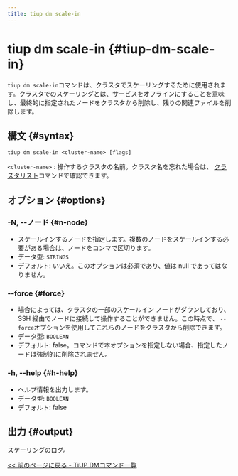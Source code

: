 ```yaml
---
title: tiup dm scale-in
---
```


# tiup dm scale-in {#tiup-dm-scale-in}

`tiup dm scale-in`コマンドは、クラスタでスケーリングするために使用されます。クラスタでのスケーリングとは、サービスをオフラインにすることを意味し、最終的に指定されたノードをクラスタから削除し、残りの関連ファイルを削除します。

## 構文 {#syntax}

```shell
tiup dm scale-in <cluster-name> [flags]
```

`<cluster-name>` : 操作するクラスタの名前。クラスタ名を忘れた場合は、 [クラスタリスト](/tiup/tiup-component-dm-list.md)コマンドで確認できます。

## オプション {#options}

### -N, --ノード {#n-node}

-   スケールインするノードを指定します。複数のノードをスケールインする必要がある場合は、ノードをコンマで区切ります。
-   データ型: `STRINGS`
-   デフォルト: いいえ。このオプションは必須であり、値は null であってはなりません。

### &#x20;--force {#force}

-   場合によっては、クラスタの一部のスケールイン ノードがダウンしており、SSH 経由でノードに接続して操作することができません。この時点で、 `--force`オプションを使用してこれらのノードをクラスタから削除できます。
-   データ型: `BOOLEAN`
-   デフォルト: false。コマンドで本オプションを指定しない場合、指定したノードは強制的に削除されません。

### -h, --help {#h-help}

-   ヘルプ情報を出力します。
-   データ型: `BOOLEAN`
-   デフォルト: false

## 出力 {#output}

スケーリングのログ。

[&lt;&lt; 前のページに戻る - TiUP DMコマンド一覧](/tiup/tiup-component-dm.md#command-list)
